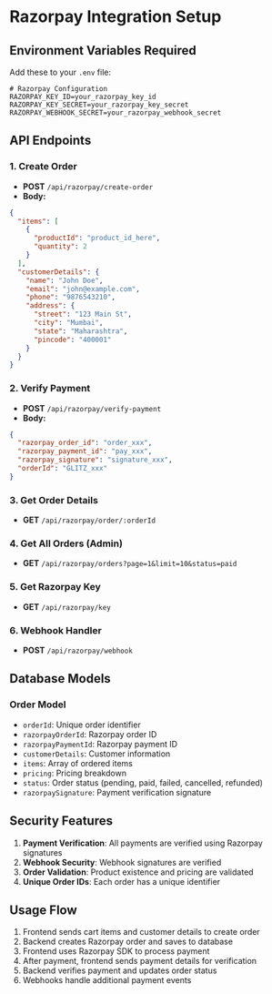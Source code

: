 # Razorpay Integration Setup

## Environment Variables Required

Add these to your `.env` file:

```env
# Razorpay Configuration
RAZORPAY_KEY_ID=your_razorpay_key_id
RAZORPAY_KEY_SECRET=your_razorpay_key_secret
RAZORPAY_WEBHOOK_SECRET=your_razorpay_webhook_secret
```

## API Endpoints

### 1. Create Order
- **POST** `/api/razorpay/create-order`
- **Body:**
```json
{
  "items": [
    {
      "productId": "product_id_here",
      "quantity": 2
    }
  ],
  "customerDetails": {
    "name": "John Doe",
    "email": "john@example.com",
    "phone": "9876543210",
    "address": {
      "street": "123 Main St",
      "city": "Mumbai",
      "state": "Maharashtra",
      "pincode": "400001"
    }
  }
}
```

### 2. Verify Payment
- **POST** `/api/razorpay/verify-payment`
- **Body:**
```json
{
  "razorpay_order_id": "order_xxx",
  "razorpay_payment_id": "pay_xxx",
  "razorpay_signature": "signature_xxx",
  "orderId": "GLITZ_xxx"
}
```

### 3. Get Order Details
- **GET** `/api/razorpay/order/:orderId`

### 4. Get All Orders (Admin)
- **GET** `/api/razorpay/orders?page=1&limit=10&status=paid`

### 5. Get Razorpay Key
- **GET** `/api/razorpay/key`

### 6. Webhook Handler
- **POST** `/api/razorpay/webhook`

## Database Models

### Order Model
- `orderId`: Unique order identifier
- `razorpayOrderId`: Razorpay order ID
- `razorpayPaymentId`: Razorpay payment ID
- `customerDetails`: Customer information
- `items`: Array of ordered items
- `pricing`: Pricing breakdown
- `status`: Order status (pending, paid, failed, cancelled, refunded)
- `razorpaySignature`: Payment verification signature

## Security Features

1. **Payment Verification**: All payments are verified using Razorpay signatures
2. **Webhook Security**: Webhook signatures are verified
3. **Order Validation**: Product existence and pricing are validated
4. **Unique Order IDs**: Each order has a unique identifier

## Usage Flow

1. Frontend sends cart items and customer details to create order
2. Backend creates Razorpay order and saves to database
3. Frontend uses Razorpay SDK to process payment
4. After payment, frontend sends payment details for verification
5. Backend verifies payment and updates order status
6. Webhooks handle additional payment events
